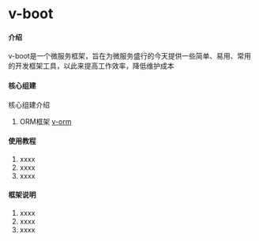 # v-boot

#### 介绍

v-boot是一个微服务框架，旨在为微服务盛行的今天提供一些简单、易用、常用的开发框架工具，以此来提高工作效率，降低维护成本
#### 核心组建
核心组建介绍
1.  ORM框架 [v-orm](https://github.com/itliwei/v-boot/tree/master/v-orm)

#### 使用教程

1.  xxxx
2.  xxxx
3.  xxxx

#### 框架说明

1.  xxxx
2.  xxxx
3.  xxxx
